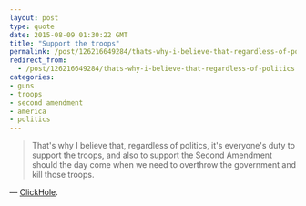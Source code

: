 ```yaml
---
layout: post
type: quote
date: 2015-08-09 01:30:22 GMT
title: "Support the troops"
permalink: /post/126216649284/thats-why-i-believe-that-regardless-of-politics
redirect_from: 
  - /post/126216649284/thats-why-i-believe-that-regardless-of-politics
categories:
- guns
- troops
- second amendment
- america
- politics
---
```

<blockquote>That's why I believe that, regardless of politics, it's everyone's duty to support the troops, and also to support the Second Amendment should the day come when we need to overthrow the government and kill those troops.</blockquote>
<p>— <a href="http://www.clickhole.com/blogpost/its-our-duty-support-troops-and-second-amendment-c-1929">ClickHole</a>.</p>